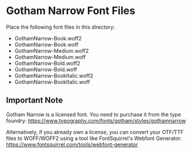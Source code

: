 # Gotham Narrow Font Files

Place the following font files in this directory:

- GothamNarrow-Book.woff2
- GothamNarrow-Book.woff
- GothamNarrow-Medium.woff2
- GothamNarrow-Medium.woff
- GothamNarrow-Bold.woff2
- GothamNarrow-Bold.woff
- GothamNarrow-BookItalic.woff2
- GothamNarrow-BookItalic.woff

## Important Note
Gotham Narrow is a licensed font. You need to purchase it from the type foundry:
https://www.typography.com/fonts/gotham/styles/gothamnarrow

Alternatively, if you already own a license, you can convert your OTF/TTF files to WOFF/WOFF2 using a tool like FontSquirrel's Webfont Generator:
https://www.fontsquirrel.com/tools/webfont-generator 